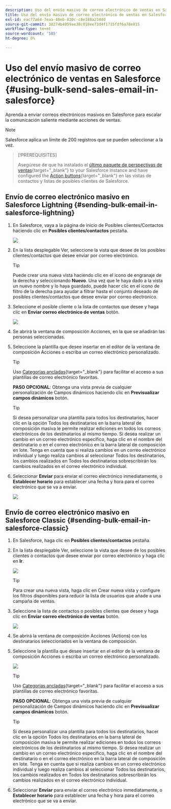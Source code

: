```yaml
---
description: Uso del envío masivo de correo electrónico de ventas en Salesforce - Documentos de Marketo - Documentación del producto
title: Uso del envío masivo de correo electrónico de ventas en Salesforce
exl-id: eac77a64-7eaa-48eb-820c-c8e188a234dd
source-git-commit: 38274b4859ae38c018ee73d4f1715fdf6a78e815
workflow-type: tm+mt
source-wordcount: '585'
ht-degree: 0%

---
```


# Uso del envío masivo de correo electrónico de ventas en Salesforce {#using-bulk-send-sales-email-in-salesforce}

Aprenda a enviar correos electrónicos masivos en Salesforce para escalar la comunicación saliente mediante acciones de ventas.

>[!NOTE]
>
>Salesforce aplica un límite de 200 registros que se pueden seleccionar a la vez.

>[!PREREQUISITES]
>
>Asegúrese de que ha instalado el [último paquete de perspectivas de ventas](/help/marketo/product-docs/marketo-sales-insight/msi-for-salesforce/upgrading/upgrading-your-msi-package.md){target="_blank"} to your Salesforce instance and have configured the [Action buttons](/help/marketo/product-docs/marketo-sales-insight/actions/crm/salesforce-package-configuration/add-action-buttons-to-salesforce-list-view.md){target="_blank"} en las vistas de contactos y listas de posibles clientes de Salesforce.

## Envío de correo electrónico masivo en Salesforce Lightning {#sending-bulk-email-in-salesforce-lightning}

1. En Salesforce, vaya a la página de inicio de Posibles clientes/Contactos haciendo clic en **Posibles clientes/contactos** pestaña.

   ![](assets/using-bulk-send-sales-email-in-salesforce-1.png)

1. En la lista desplegable Ver, seleccione la vista que desee de los posibles clientes/contactos que desee enviar por correo electrónico.

   >[!TIP]
   >
   >Puede crear una nueva vista haciendo clic en el icono de engranaje de la derecha y seleccionando **Nuevo**. Una vez que le haya dado a la vista un nuevo nombre y lo haya guardado, puede hacer clic en el icono de filtro de la derecha para ayudar a filtrar hasta el conjunto deseado de posibles clientes/contactos que desee enviar por correo electrónico.

1. Seleccione el posible cliente o la lista de contactos que desee y haga clic en **Enviar correo electrónico de ventas** botón.

   ![](assets/using-bulk-send-sales-email-in-salesforce-2.png)

1. Se abrirá la ventana de composición Acciones, en la que se añadirán las personas seleccionadas.

1. Seleccione la plantilla que desee insertar en el editor de la ventana de composición Acciones o escriba un correo electrónico personalizado.

   >[!TIP]
   >
   >Uso [Categorías ancladas](/help/marketo/product-docs/marketo-sales-insight/actions/email/using-the-compose-window/using-a-template-in-the-compose-window.md#pinning-template-categories-in-the-compose-window){target="_blank"} para facilitar el acceso a sus plantillas de correo electrónico favoritas.

   **PASO OPCIONAL**: Obtenga una vista previa de cualquier personalización de Campos dinámicos haciendo clic en **Previsualizar campos dinámicos** botón.

   >[!TIP]
   >
   >Si desea personalizar una plantilla para todos los destinatarios, hacer clic en la opción Todos los destinatarios en la barra lateral de composición masiva le permite realizar ediciones en todos los correos electrónicos de los destinatarios al mismo tiempo. Si desea realizar un cambio en un correo electrónico específico, haga clic en el nombre del destinatario o en el correo electrónico en la barra lateral de composición en lote. Tenga en cuenta que si realiza cambios en un correo electrónico individual y luego realiza cambios al seleccionar Todos los destinatarios, los cambios realizados en Todos los destinatarios sobrescribirán los cambios realizados en el correo electrónico individual.

1. Seleccionar **Enviar** para enviar el correo electrónico inmediatamente, o **Establecer horario** para establecer una fecha y hora para el correo electrónico que se va a enviar.

   ![](assets/using-bulk-send-sales-email-in-salesforce-3.png)

## Envío de correo electrónico masivo en Salesforce Classic {#sending-bulk-email-in-salesforce-classic}

1. En Salesforce, haga clic en **Posibles clientes/contactos** pestaña.

1. En la lista desplegable Ver, seleccione la vista que desee de los posibles clientes o contactos que desee enviar por correo electrónico y haga clic en **Ir**.

   ![](assets/using-bulk-send-sales-email-in-salesforce-4.png)

   >[!TIP]
   >
   >Para crear una nueva vista, haga clic en Crear nueva vista y configure los filtros disponibles para reducir la lista de usuarios que añade a una campaña de ventas.

1. Seleccione la lista de contactos o posibles clientes que desee y haga clic en **Enviar correo electrónico de ventas** botón.

   ![](assets/using-bulk-send-sales-email-in-salesforce-5.png)

1. Se abrirá la ventana de composición Acciones (Actions) con los destinatarios seleccionados en la ventana de composición.

1. Seleccione la plantilla que desee insertar en el editor de la ventana de composición Acciones o escriba un correo electrónico personalizado.

   ![](assets/using-bulk-send-sales-email-in-salesforce-6.png)

   >[!TIP]
   >
   >Uso [Categorías ancladas](/help/marketo/product-docs/marketo-sales-insight/actions/email/using-the-compose-window/using-a-template-in-the-compose-window.md#pinning-template-categories-in-the-compose-window){target="_blank"} para facilitar el acceso a sus plantillas de correo electrónico favoritas.

   **PASO OPCIONAL**: Obtenga una vista previa de cualquier personalización de Campos dinámicos haciendo clic en **Previsualizar campos dinámicos** botón.

   >[!TIP]
   >
   >Si desea personalizar una plantilla para todos los destinatarios, hacer clic en la opción Todos los destinatarios en la barra lateral de composición masiva le permite realizar ediciones en todos los correos electrónicos de los destinatarios al mismo tiempo. Si desea realizar un cambio en un correo electrónico específico, haga clic en el nombre del destinatario o en el correo electrónico en la barra lateral de composición en lote. Tenga en cuenta que si realiza cambios en un correo electrónico individual y luego realiza cambios al seleccionar Todos los destinatarios, los cambios realizados en Todos los destinatarios sobrescribirán los cambios realizados en el correo electrónico individual.

1. Seleccionar **Enviar** para enviar el correo electrónico inmediatamente, o **Establecer horario** para establecer una fecha y hora para el correo electrónico que se va a enviar.
